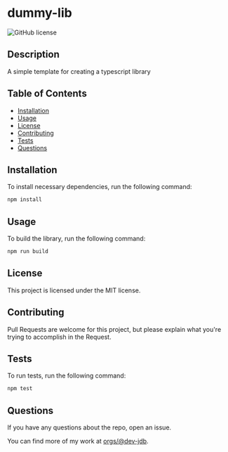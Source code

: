 # dummy-lib

![GitHub license](https://img.shields.io/badge/license-MIT-blue.svg)

## Description

A simple template for creating a typescript library

## Table of Contents

* [Installation](#installation)
* [Usage](#usage)
* [License](#license)
* [Contributing](#contributing)
* [Tests](#tests)
* [Questions](#questions)

## Installation

To install necessary dependencies, run the following command:

```sh
npm install
```

## Usage

To build the library, run the following command:

```sh
npm run build
```

## License

This project is licensed under the MIT license.

## Contributing

Pull Requests are welcome for this project, but please explain what you're trying to accomplish in the Request.

## Tests

To run tests, run the following command:

```sh
npm test
```

## Questions

If you have any questions about the repo, open an issue.

You can find more of my work at [orgs/@dev-jdb](https://github.com/@dev-jdb/).
